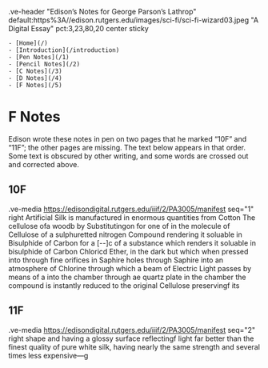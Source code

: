 .ve-header "Edison’s Notes for George Parson’s Lathrop" default:https%3A//edison.rutgers.edu/images/sci-fi/sci-fi-wizard03.jpeg "A Digital Essay" pct:3,23,80,20 center sticky

    - [Home](/)
    - [Introduction](/introduction)
    - [Pen Notes](/1)
    - [Pencil Notes](/2)
    - [C Notes](/3)
    - [D Notes](/4)
    - [F Notes](/5)
    
# F Notes

Edison wrote these notes in pen on two pages that he marked “10F” and “11F”; the other pages are missing. The text below appears in that order. Some text is obscured by other writing, and some words are crossed out and corrected above. 

## 10F
.ve-media https://edisondigital.rutgers.edu/iiif/2/PA3005/manifest seq="1" right 
Artificial Silk is manufactured in enormous quantities from Cotton The cellulose ofa woodb by Substitutingon for one of in the molecule of Cellulose of a sulphuretted nitrogen Compound rendering it soluable in Bisulphide of Carbon for a [--]c of a substance which renders it soluable in bisulphide of Carbon Chloricd Ether, in the dark but which when pressed into through fine orifices in Saphire holes through Saphire into an atmosphere of Chlorine through which a beam of Electric Light passes by means of a into the chamber through ae quartz plate in the chamber the compound is instantly reduced to the original Cellulose preservingf its 

## 11F
.ve-media https://edisondigital.rutgers.edu/iiif/2/PA3005/manifest seq="2" right 
shape and having a glossy surface reflectingf light far better than the finest quality of pure white silk, having nearly the same strength and several times less expensive—g

